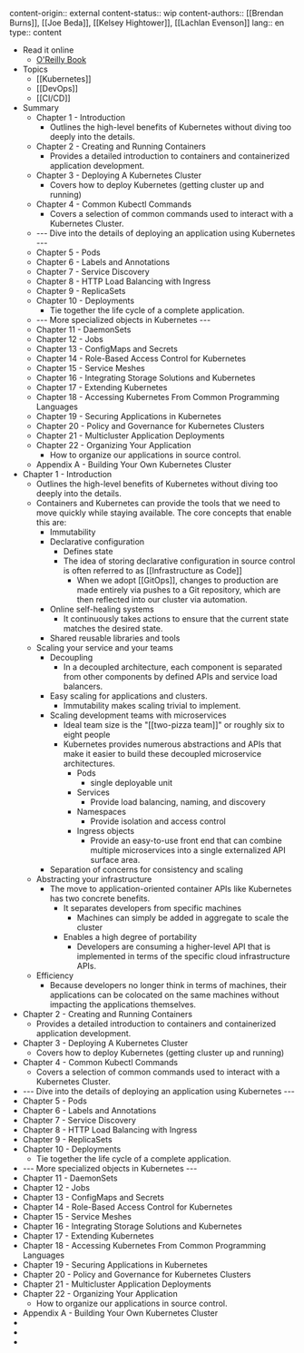 content-origin:: external
content-status:: wip
content-authors:: [[Brendan Burns]], [[Joe Beda]], [[Kelsey Hightower]], [[Lachlan Evenson]]
lang:: en
type:: content

- Read it online
  - [O'Reilly Book](https://learning.oreilly.com/library/view/kubernetes-up-and/9781098110192/)
- Topics
  - [[Kubernetes]]
  - [[DevOps]]
  - [[CI/CD]]
- Summary
  - Chapter 1 - Introduction
    - Outlines the high-level benefits of Kubernetes without diving too deeply into the details.
  - Chapter 2 - Creating and Running Containers
    - Provides a detailed introduction to containers and containerized application development.
  - Chapter 3 - Deploying A Kubernetes Cluster
    - Covers how to deploy Kubernetes (getting cluster up and running)
  - Chapter 4 - Common Kubectl Commands
    - Covers a selection of common commands used to interact with a Kubernetes Cluster.
  - --- Dive into the details of deploying an application using Kubernetes ---
  - Chapter 5 - Pods
  - Chapter 6 - Labels and Annotations
  - Chapter 7 - Service Discovery
  - Chapter 8 - HTTP Load Balancing with Ingress
  - Chapter 9 - ReplicaSets
  - Chapter 10 - Deployments
    - Tie together the life cycle of a complete application.
  - --- More specialized objects in Kubernetes ---
  - Chapter 11 - DaemonSets
  - Chapter 12 - Jobs
  - Chapter 13 - ConfigMaps and Secrets
  - Chapter 14 - Role-Based Access Control for Kubernetes
  - Chapter 15 - Service Meshes
  - Chapter 16 - Integrating Storage Solutions and Kubernetes
  - Chapter 17 - Extending Kubernetes
  - Chapter 18 - Accessing Kubernetes From Common Programming Languages
  - Chapter 19 - Securing Applications in Kubernetes
  - Chapter 20 - Policy and Governance for Kubernetes Clusters
  - Chapter 21 - Multicluster Application Deployments
  - Chapter 22 - Organizing Your Application
    - How to organize our applications in source control.
  - Appendix A - Building Your Own Kubernetes Cluster
- Chapter 1 - Introduction
  - Outlines the high-level benefits of Kubernetes without diving too deeply into the details.
  - Containers and Kubernetes can provide the tools that we need to move quickly while staying available. The core concepts that enable this are:
    - Immutability
    - Declarative configuration
      - Defines state
      - The idea of storing declarative configuration in source control is often referred to as [[Infrastructure as Code]]
        - When we adopt [[GitOps]], changes to production are made entirely via pushes to a Git repository, which are then reflected into our cluster via automation.
    - Online self-healing systems
      - It continuously takes actions to ensure that the current state matches the desired state.
    - Shared reusable libraries and tools
  - Scaling your service and your teams
    - Decoupling
      - In a decoupled architecture, each component is separated from other components by defined APIs and service load balancers.
    - Easy scaling for applications and clusters.
      - Immutability makes scaling trivial to implement.
    - Scaling development teams with microservices
      - Ideal team size is the "[[two-pizza team]]" or roughly six to eight people
      - Kubernetes provides numerous abstractions and APIs that make it easier to build these decoupled microservice architectures.
        - Pods
          - single deployable unit
        - Services
          - Provide load balancing, naming, and discovery
        - Namespaces
          - Provide isolation and access control
        - Ingress objects
          - Provide an easy-to-use front end that can combine multiple microservices into a single externalized API surface area.
    - Separation of concerns for consistency and scaling
  - Abstracting your infrastructure
    - The move to application-oriented container APIs like Kubernetes has two concrete benefits.
      - It separates developers from specific machines
        - Machines can simply be added in aggregate to scale the cluster
      - Enables a high degree of portability
        - Developers are consuming a higher-level API that is implemented in terms of the specific cloud infrastructure APIs.
  - Efficiency
    - Because developers no longer think in terms of machines, their applications can be colocated on the same machines without impacting the applications themselves.
- Chapter 2 - Creating and Running Containers
  - Provides a detailed introduction to containers and containerized application development.
- Chapter 3 - Deploying A Kubernetes Cluster
  - Covers how to deploy Kubernetes (getting cluster up and running)
- Chapter 4 - Common Kubectl Commands
  - Covers a selection of common commands used to interact with a Kubernetes Cluster.
- --- Dive into the details of deploying an application using Kubernetes ---
- Chapter 5 - Pods
- Chapter 6 - Labels and Annotations
- Chapter 7 - Service Discovery
- Chapter 8 - HTTP Load Balancing with Ingress
- Chapter 9 - ReplicaSets
- Chapter 10 - Deployments
  - Tie together the life cycle of a complete application.
- --- More specialized objects in Kubernetes ---
- Chapter 11 - DaemonSets
- Chapter 12 - Jobs
- Chapter 13 - ConfigMaps and Secrets
- Chapter 14 - Role-Based Access Control for Kubernetes
- Chapter 15 - Service Meshes
- Chapter 16 - Integrating Storage Solutions and Kubernetes
- Chapter 17 - Extending Kubernetes
- Chapter 18 - Accessing Kubernetes From Common Programming Languages
- Chapter 19 - Securing Applications in Kubernetes
- Chapter 20 - Policy and Governance for Kubernetes Clusters
- Chapter 21 - Multicluster Application Deployments
- Chapter 22 - Organizing Your Application
  - How to organize our applications in source control.
- Appendix A - Building Your Own Kubernetes Cluster
-
-
-
